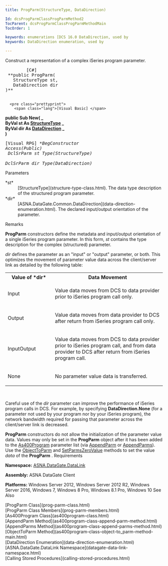 ```yaml
---
title: ProgParm(StructureType, DataDirection)

Id: dcsProgParmClassProgParmMethod2
TocParent: dcsProgParmClassProgParmMethodMain
TocOrder: 1

keywords: enumerations [DCS 16.0 DataDirection, used by
keywords: DataDirection enumeration, used by

---
```


Construct a representation of a complex iSeries program parameter.
<pre class="prettyprint">
        <span class="lang">[C#]</span>
 **public ProgParm(<br />   StructureType st,<br />   DataDirection dir<br />)** 
      </pre>
      <pre class="prettyprint">
        <span class="lang">[Visual Basic] </span>
 **public Sub New( _<br />   ByVal st As [StructureType](structure-type-class.html) _<br />   ByVal dir As [DataDirection](data-direction-enumeration.html) _<br />)** 
      </pre>
      <pre class="prettyprint">
        <span class="lang">[Visual RPG]</span>
 **BegConstructor Access(*Public)<br />   DclSrParm st Type(StructureType)<br />   DclSrParm dir Type(DataDirection)** 
      </pre>

Parameters

<dl>
        <dt>
 *st* 
        </dt>
        <dd>
          [StructureType](structure-type-class.html). The data type 
						description of the structured program parameter. </dd>
        <dt>
 *dir* 
        </dt>
        <dd>
          [ASNA.DataGate.Common.DataDirection](data-direction-enumeration.html). 
								The declared input/output orientation of the parameter.</dd>
</dl>

Remarks

**ProgParm** constructors define the metadata and input/output orientation of a single iSeries program parameter. In this form, *st* contains the type description for the complex (structured) parameter.

*dir* defines the parameter as an "input" or "output" parameter, or both. This optimizes the movement of parameter value data across the client/server link as detailed by the following table:
<br />

<table class="dtTABLE" id="table2" x-use-null-cells="x-use-null-cells" style="border-spacing: 0px; x-cell-content-align: Top" cellspacing="0">
          <colgroup span="1">
            <col span="1" style="FONT-WEIGHT: bold;WIDTH: 30%" />
            <col span="1" style="WIDTH: 70%" />
          </colgroup>
          <tr valign="top">
            <th colspan="1" rowspan="1">
							Value of *dir* </th>
            <th colspan="1" rowspan="1">
							Data Movement
						</th>
          </tr>
          <tr>
            <td colspan="1" rowspan="1">

Input 
</td>
            <td colspan="1" rowspan="1">

Value data moves from DCS to data provider prior to iSeries program call only. 
</td>
          </tr>
          <tr>
            <td colspan="1" rowspan="1">

Output 
</td>
            <td colspan="1" rowspan="1">

Value data moves from data provider to DCS after return from iSeries program call only. 
</td>
          </tr>
          <tr>
            <td colspan="1" rowspan="1">

InputOutput 
</td>
            <td colspan="1" rowspan="1">

Value data moves from DCS to data provider prior to iSeries program call, and from data provider to DCS after return from iSeries program call. 
</td>
          </tr>
          <tr>
            <td colspan="1" rowspan="1">

None 
</td>
            <td colspan="1" rowspan="1">

No parameter value data is transferred. 
</td>
          </tr>
</table>

<br />

Careful use of the *dir* parameter can improve the performance of iSeries program calls in DCS. For example, by specifying **DataDirection.None** (for a parameter not used by your program nor by your iSeries program), the network bandwidth required for passing that parameter across the client/server link is decreased.

<span> **ProgParm** </span> constructors do not allow the initialization of the parameter value data. Values may only be set in the **ProgParm** object after it has been added to the [As400Program](as400program-class.html) parameter list (via [AppendParm](as400program-class-append-parm-method.html) or [ AppendParms](as400program-class-append-parms-method.html)). Use the [ ObjectToParm](as400program-class-object-to_parm-method-main.html) and [SetParmsZeroValue](as400program-class-set-parms-zero-value-method.html) methods to set the value *data* of the **ProgParm** .
Requirements

**Namespace:** [ASNA.DataGate.DataLink](datagate-data-link-namespace.html) 

**Assembly:** ASNA DataGate Client

**Platforms:** Windows Server 2012, Windows Server 2012 R2, Windows Server 2016, Windows 7, Windows 8 Pro, Windows 8.1 Pro, Windows 10
See Also

<dl />
      [ProgParm Class](prog-parm-class.html)
      <br />
      [ProgParm Class Members](prog-parm-members.html)
      <br />
      [As400Program Class](as400program-class.html)
      <br />
      [AppendParm Method](as400program-class-append-parm-method.html)
      <br />
      [AppendParms Method](as400program-class-append-parms-method.html)
      <br />
      [ObjectToParm Method](as400program-class-object-to_parm-method-main.html)
      <br />
      [DataDirection Enumeration](data-direction-enumeration.html)
      <br />
      [ASNA.DataGate.DataLink Namespace](datagate-data-link-namespace.html)
      <br />
      [Calling Stored Procedures](calling-stored-procedures.html)

